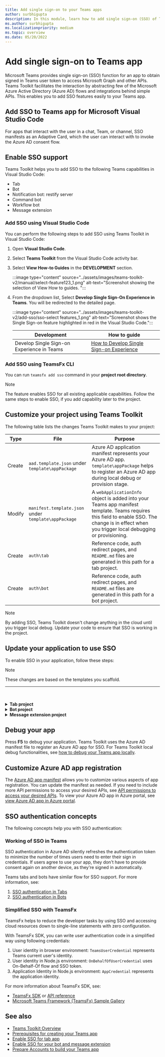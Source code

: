 ```yaml
---
title: Add single sign-on to your Teams apps
author: surbhigupta
description: In this module, learn how to add single sign-on (SSO) of Teams Toolkit, enable SSO support, and update your application to use SSO.
ms.author: surbhigupta
ms.localizationpriority: medium
ms.topic: overview
ms.date: 05/20/2022
---
```


# Add single sign-on to Teams app

Microsoft Teams provides single sign-on (SSO) function for an app to obtain signed in Teams user token to access Microsoft Graph and other APIs. Teams Toolkit facilitates the interaction by abstracting few of the Microsoft Azure Active Directory (Azure AD) flows and integrations behind simple APIs. This enables you to add SSO features easily to your Teams app.

## Add SSO to Teams app for Microsoft Visual Studio Code

For apps that interact with the user in a chat, Team, or channel, SSO manifests as an Adaptive Card, which the user can interact with to invoke the Azure AD consent flow.

## Enable SSO support

Teams Toolkit helps you to add SSO to the following Teams capabilities in Visual Studio Code:

* Tab
* Bot
* Notification bot: restify server
* Command bot
* Workflow bot
* Message extension

### Add SSO using Visual Studio Code

You can perform the following steps to add SSO using Teams Toolkit in Visual Studio Code:

1. Open **Visual Studio Code**.
2. Select **Teams Toolkit** from the Visual Studio Code activity bar.
3. Select **View How-to Guides** in the **DEVELOPMENT** section.

   :::image type="content" source="../assets/images/teams-toolkit-v2/manual/select-feature123_1.png" alt-text="Screenshot showing the selection of View How to guides. ":::

4. From the dropdown list, Select **Develop Single Sign-On Experience in Teams**. You will be redirected to the detailed page.

   :::image type="content" source="../assets/images/teams-toolkit-v2/add-sso/sso-select features_1.png" alt-text="Screenshot shows the Single Sign-on feature highlighted in red in the Visual Studio Code.":::

   |**Development** | **How to guide** |
   | -------- | --------|
   |Develop Single Sign-on Experience in Teams | [How to Develop Single Sign-on Experience](https://github.com/OfficeDev/TeamsFx/wiki/Develop-single-sign-on-experience-in-Teams) |

### Add SSO using TeamsFx CLI

You can run `teamsfx add sso` command in your **project root directory**.

> [!NOTE]
> The feature enables SSO for all existing applicable capabilities. Follow the same steps to enable SSO, if you add capability later to the project.

## Customize your project using Teams Toolkit

The following table lists the changes Teams Toolkit makes to your project:

| **Type** | **File**                                             | **Purpose**                                                                                                                                                                               |
| -------- | ---------------------------------------------------- | ----------------------------------------------------------------------------------------------------------------------------------------------------------------------------------------- |
| Create   | `aad.template.json` under `template\appPackage`      | Azure AD application manifest represents your Azure AD app. `template\appPackage` helps to register an Azure AD app during local debug or provision stage.                                |
| Modify   | `manifest.template.json` under `template\appPackage` | A `webApplicationInfo` object is added into your Teams app manifest template. Teams requires this field to enable SSO. The change is in effect when you trigger local debugging or provisioning. |
| Create   | `auth\tab`                                           | Reference code, auth redirect pages, and `README.md` files are generated in this path for a tab project.                                                                                  |
| Create   | `auth\bot`                                           | Reference code, auth redirect pages, and `README.md` files are generated in this path for a bot project.                                                                                  |

> [!NOTE]
> By adding SSO, Teams Toolkit doesn't change anything in the cloud until you trigger local debug. Update your code to ensure that SSO is working in the project.

## Update your application to use SSO

To enable SSO in your application, follow these steps:

> [!NOTE]
> These changes are based on the templates you scaffold.

---

<br>
<br><details>
<summary><b>Tab project
</b></summary>

1. Copy `auth-start.html` and `auth-end.htm` in `auth\public` folder to `tabs\public\`. Teams Toolkit registers these two endpoints in Azure AD for Azure AD's redirect flow.

2. Copy `sso` folder under `auth\tab` to `tabs\src\sso\`.

   * `InitTeamsFx`: The file implements a function that initializes TeamsFx SDK and opens `GetUserProfile` component after SDK is initialized.

   * `GetUserProfile`: The file implements a function that calls Microsoft Graph API to get user info.

3. Execute `npm install @microsoft/teamsfx-react` under `tabs\`.

4. Add the following lines to `tabs\src\components\sample\Welcome.tsx` to import `InitTeamsFx`:

   ```Bash

   import { InitTeamsFx } from "../../sso/InitTeamsFx";

   ```

5. Replace the following line:

   `<AddSSO />` with `<InitTeamsFx />` to replace the `AddSso` component with `InitTeamsFx` component.

</details>
<details>
<summary><b>Bot project
</b></summary>

#### Set up the Azure AD redirects

1. Move the `auth\bot\public` folder to `bot\src`. This folder contains HTML pages that the bot app hosts. When SSO flow is initiated with Azure AD, it redirects you to the HTML pages.
1. Modify your `bot\src\index` to add the appropriate `restify` routes to HTML pages.

   ```ts
   const path = require("path");

   server.get(
     "/auth-*.html",
     restify.plugins.serveStatic({
       directory: path.join(__dirname, "public"),
     })
   );
   ```

#### Update your app

SSO command handler `ProfileSsoCommandHandler` uses an Azure AD token to call Microsoft Graph. This token is obtained by using the signed in Teams user token. The flow is brought together in a dialog that displays a consent dialog if necessary.

1. Move `profileSsoCommandHandler` file under `auth\bot\sso` folder to `bot\src`. `ProfileSsoCommandHandler` class is an SSO command handler to get user info with SSO token, follow this method and create your own SSO command handler.
1. Open `package.json` file and ensure that TeamsFx SDK version >= 1.2.0.
1. Execute the `npm install isomorphic-fetch --save` command in the `bot` folder.
1. For ts script, execute the `npm install copyfiles --save-dev` command in the `bot` folder and replace following lines in `package.json`:

   ```json
   "build": "tsc --build && shx cp -r ./src/adaptiveCards ./lib/src",
   ```

   with

   ```json
   "build": "tsc --build && shx cp -r ./src/adaptiveCards ./lib/src && copyfiles src/public/*.html lib/",
   ```

   This copies the HTML pages used for auth redirect when building the bot project.

1. To make SSO consent flow work, replace the following code in `bot\src\index` file:

   ```ts
   server.post("/api/messages", async (req, res) => {
     await commandBot.requestHandler(req, res);
   });
   ```

   with

   ```ts
   server.post("/api/messages", async (req, res) => {
     await commandBot.requestHandler(req, res).catch((err) => {
       // Error message including "412" means it is waiting for user's consent, which is a normal process of SSO, shouldn't throw this error.
       if (!err.message.includes("412")) {
         throw err;
       }
     });
   });
   ```

1. Replace the following options for `ConversationBot` instance in `bot\src\internal\initialize` to add the SSO config and SSO command handler:

   ```ts
   export const commandBot = new ConversationBot({
       ...
       command: {
           enabled: true,
           commands: [new HelloWorldCommandHandler()],
       },
   });
   ```

   with

   ```ts
   import { ProfileSsoCommandHandler } from "../profileSsoCommandHandler";

   export const commandBot = new ConversationBot({
       ...
       // To learn more about ssoConfig, please refer teamsfx sdk document: https://docs.microsoft.com/microsoftteams/platform/toolkit/teamsfx-sdk
       ssoConfig: {
           aad :{
               scopes:["User.Read"],
           },
       },
       command: {
           enabled: true,
           commands: [new HelloWorldCommandHandler() ],
           ssoCommands: [new ProfileSsoCommandHandler()],
       },
   });
   ```

1. Register your command in the Teams app manifest. Open `templates\appPackage\manifest.template.json`, and add the following lines under `commands` in `commandLists` of your bot:

   ```json
   {
     "title": "profile",
     "description": "Show user profile using Single Sign On feature"
   }
   ```

#### Add a new SSO command to the bot (Optional)

After successfully adding SSO in your project, you can add a new SSO command:

1. Create a new file such as `photoSsoCommandHandler.ts` or `photoSsoCommandHandler.js` in `bot\src\` and add your own SSO command handler to call Graph API:

   ```TypeScript
   // for TypeScript:
   import { Activity, TurnContext, ActivityTypes } from "botbuilder";
   import "isomorphic-fetch";
   import {
       CommandMessage,
       TriggerPatterns,
       TeamsFx,
       createMicrosoftGraphClient,
       TeamsFxBotSsoCommandHandler,
       TeamsBotSsoPromptTokenResponse,
   } from "@microsoft/teamsfx";

   export class PhotoSsoCommandHandler implements TeamsFxBotSsoCommandHandler {
       triggerPatterns: TriggerPatterns = "photo";

       async handleCommandReceived(
           context: TurnContext,
           message: CommandMessage,
           tokenResponse: TeamsBotSsoPromptTokenResponse,
       ): Promise<string | Partial<Activity> | void> {
           await context.sendActivity("Retrieving user information from Microsoft Graph ...");

           const teamsfx = new TeamsFx().setSsoToken(tokenResponse.ssoToken);

           const graphClient = createMicrosoftGraphClient(teamsfx, ["User.Read"]);

           let photoUrl = "";
           try {
               const photo = await graphClient.api("/me/photo/$value").get();
               const arrayBuffer = await photo.arrayBuffer();
               const buffer=Buffer.from(arrayBuffer, 'binary');
               photoUrl = "data:image/png;base64," + buffer.toString("base64");
           } catch {
               // Could not fetch photo from user's profile, return empty string as placeholder.
           }
           if (photoUrl) {
               const photoMessage: Partial<Activity> = {
                   type: ActivityTypes.Message,
                   text: 'This is your photo:',
                   attachments: [
                       {
                           name: 'photo.png',
                           contentType: 'image/png',
                           contentUrl: photoUrl
                       }
                   ]
               };
               return photoMessage;
           } else {
               return "Could not retrieve your photo from Microsoft Graph. Please make sure you have uploaded your photo.";
           }
       }
   }
   ```

   ```javascript
   // for JavaScript:
   const { ActivityTypes } = require("botbuilder");
   require("isomorphic-fetch");
   const {
     createMicrosoftGraphClient,
     TeamsFx,
   } = require("@microsoft/teamsfx");

   class PhotoSsoCommandHandler {
     triggerPatterns = "photo";

     async handleCommandReceived(context, message, tokenResponse) {
       await context.sendActivity(
         "Retrieving user information from Microsoft Graph ..."
       );

       const teamsfx = new TeamsFx().setSsoToken(tokenResponse.ssoToken);

       const graphClient = createMicrosoftGraphClient(teamsfx, ["User.Read"]);

       let photoUrl = "";
       try {
         const photo = await graphClient.api("/me/photo/$value").get();
         const arrayBuffer = await photo.arrayBuffer();
         const buffer = Buffer.from(arrayBuffer, "binary");
         photoUrl = "data:image/png;base64," + buffer.toString("base64");
       } catch {
         // Could not fetch photo from user's profile, return empty string as placeholder.
       }
       if (photoUrl) {
         const photoMessage = {
           type: ActivityTypes.Message,
           text: "This is your photo:",
           attachments: [
             {
               name: "photo.png",
               contentType: "image/png",
               contentUrl: photoUrl,
             },
           ],
         };
         return photoMessage;
       } else {
         return "Could not retrieve your photo from Microsoft Graph. Please make sure you have uploaded your photo.";
       }
     }
   }

   module.exports = {
     PhotoSsoCommandHandler,
   };
   ```

1. Add `PhotoSsoCommandHandler` instance to `ssoCommands` array in `bot\src\internal\initialize.ts`:

   ```ts
   // for TypeScript:
   import { PhotoSsoCommandHandler } from "../photoSsoCommandHandler";

   export const commandBot = new ConversationBot({
       ...
       command: {
           ...
           ssoCommands: [new ProfileSsoCommandHandler(), new PhotoSsoCommandHandler()],
       },
   });
   ```

   ```javascript
   // for JavaScript:
   ...
   const { PhotoSsoCommandHandler } = require("../photoSsoCommandHandler");

   const commandBot = new ConversationBot({
       ...
       command: {
           ...
           ssoCommands: [new ProfileSsoCommandHandler(), new PhotoSsoCommandHandler()]
       },
   });
   ...

   ```

1. Register your command in the Teams app manifest. Open `templates\appPackage\manifest.template.json`, and add following lines under `commands` in `commandLists` of your bot:

   ```JSON

   {
       "title": "photo",
       "description": "Show user photo using Single Sign On feature"
   }

   ```

</details>

<details>
<summary><b>Message extension project
</b></summary>

The sample business logic provides a handler `TeamsBot` extends `TeamsActivityHandler` and override `handleTeamsMessagingExtensionQuery`.

You can update the query logic in the `handleMessageExtensionQueryWithToken` with token, which is obtained by using the signed in Teams user token.

To make this work in your app:

1. Move the `auth\bot\public` folder to `bot`. This folder contains HTML pages that the bot app hosts. When SSO flows are initiated with Azure AD, Azure AD redirects you to these pages.

1. Modify your `bot\index` to add the appropriate `restify` routes to these pages.

    ```ts
    const path = require("path");

    server.get(
        "/auth-*.html",
        restify.plugins.serveStatic({
            directory: path.join(__dirname, "public"),
        })
    );
    ```

1. Override `handleTeamsMessagingExtensionQuery` interface under `bot\teamsBot`. You can follow the sample code in the `handleMessageExtensionQueryWithToken` to do your own query logic.

1. Open `bot\package.json`, ensure that `@microsoft/teamsfx` version >= 1.2.0.

1. Install `isomorphic-fetch` npm packages in your bot project.

1. For ts, install `copyfiles` npm packages in your bot project, add or update the `build` script in `bot\package.json` as follows:

    ```json
    "build": "tsc --build && copyfiles ./public/*.html lib/",
    ```

    As you do it, the HTML pages used for auth redirect are copied when you build this bot project.

1. Update `templates\appPackage\aad.template.json` your scopes, which used in `handleMessageExtensionQueryWithToken`.

    ```json
    "requiredResourceAccess": [
        {
            "resourceAppId": "Microsoft Graph",
            "resourceAccess": [
                {
                    "id": "User.Read",
                    "type": "Scope"
                }
            ]
        }
    ]
    ```

</details>

## Debug your app

Press **F5** to debug your application. Teams Toolkit uses the Azure AD manifest file to register an Azure AD app for SSO. For Teams Toolkit local debug functionalities, see [how to debug your Teams app locally](debug-local.md).

## Customize Azure AD app registration

The [Azure AD app manifest](/azure/active-directory/develop/reference-app-manifest) allows you to customize various aspects of app registration. You can update the manifest as needed. If you need to include more API permissions to access your desired APIs, see [API permissions to access your desired APIs](https://github.com/OfficeDev/TeamsFx/wiki/#customize-aad-manifest-template).
To view your Azure AD app in Azure portal, see [view Azure AD app in Azure portal](https://github.com/OfficeDev/TeamsFx/wiki/Manage-AAD-application-in-Teams-Toolkit#How-to-view-the-AAD-app-on-the-Azure-portal).

## SSO authentication concepts

The following concepts help you with SSO authentication:

### Working of SSO in Teams

SSO authentication in Azure AD silently refreshes the authentication token to minimize the number of times users need to enter their sign in credentials. If users agree to use your app, they don't have to provide consent again on another device, as they're signed in automatically.

Teams tabs and bots have similar flow for SSO support. For more information, see:

1. [SSO authentication in Tabs](../tabs/how-to/authentication/tab-sso-overview.md)
1. [SSO authentication in Bots](../bots/how-to/authentication/auth-aad-sso-bots.md)

### Simplified SSO with TeamsFx

TeamsFx helps to reduce the developer tasks by using SSO and accessing cloud resources down to single-line statements with zero configuration.

With TeamsFx SDK, you can write user authentication code in a simplified way using following credentials:

1. User identity in browser environment: `TeamsUserCredential` represents Teams current user's identity.
1. User identity in Node.js environment: `OnBehalfOfUserCredential` uses On-Behalf-Of flow and SSO token.
1. Application Identity in Node.js environment: `AppCredential` represents the application identity.

For more information about TeamsFx SDK, see:

* [TeamsFx SDK](TeamsFx-SDK.md) or [API reference](/javascript/api/@microsoft/teamsfx/?view=msteams-client-js-latest&preserve-view=true)
* [Microsoft Teams Framework (TeamsFx) Sample Gallery](https://github.com/OfficeDev/TeamsFx-Samples/tree/v2)

## See also

* [Teams Toolkit Overview](teams-toolkit-fundamentals.md)
* [Prerequisites for creating your Teams app](tools-prerequisites.md)
* [Enable SSO for tab app](../tabs/how-to/authentication/tab-sso-overview.md)
* [Enable SSO for your bot and message extension](../bots/how-to/authentication/bot-sso-overview.md)
* [Prepare Accounts to build your Teams app](tools-prerequisites.md#accounts-to-build-your-teams-app)

